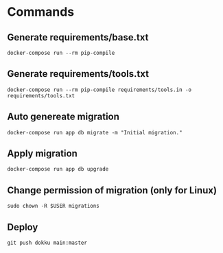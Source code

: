 # Commands


## Generate requirements/base.txt
```
docker-compose run --rm pip-compile
```

## Generate requirements/tools.txt
```
docker-compose run --rm pip-compile requirements/tools.in -o requirements/tools.txt
```


##  Auto genereate migration 
```
docker-compose run app db migrate -m "Initial migration."
```

## Apply migration
```
docker-compose run app db upgrade
```

## Change permission of migration (only for Linux)
```
sudo chown -R $USER migrations
```

## Deploy
```
git push dokku main:master
```

